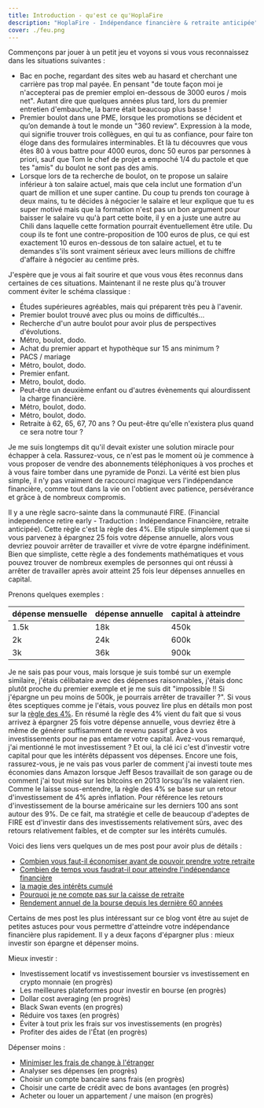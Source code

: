 ```yaml
---
title: Introduction - qu'est ce qu'HoplaFire
description: "HoplaFire - Indépendance financière & retraite anticipée"
cover: ./feu.png
---
```


Commençons par jouer à un petit jeu et voyons si vous vous reconnaissez dans les situations suivantes :

- Bac en poche, regardant des sites web au hasard et cherchant une carrière pas trop mal payée. En pensant "de toute façon moi je n'accepterai pas de premier emploi en-dessous de 3000 euros / mois net". Autant dire que quelques années plus tard, lors du premier entretien d'embauche, la barre était beaucoup plus basse !
- Premier boulot dans une PME, lorsque les promotions se décident et qu’on demande à tout le monde un "360 review". Expression à la mode, qui signifie trouver trois collègues, en qui tu as confiance, pour faire ton éloge dans des formulaires interminables. Et là tu découvres que vous êtes 80 à vous battre pour 4000 euros, donc 50 euros par personnes à priori, sauf que Tom le chef de projet a empoché 1/4 du pactole et que tes "amis" du boulot ne sont pas des amis.
- Lorsque lors de ta recherche de boulot, on te propose un salaire inférieur à ton salaire actuel, mais que cela inclut une formation d'un quart de million et une super cantine. Du coup tu prends ton courage à deux mains, tu te décides à négocier le salaire et leur explique que tu es super motivé mais que la formation n'est pas un bon argument pour baisser le salaire vu qu'à part cette boite, il y en a juste une autre au Chili dans laquelle cette formation pourrait éventuellement être utile. Du coup ils te font une contre-proposition de 100 euros de plus, ce qui est exactement 10 euros en-dessous de ton salaire actuel, et tu te demandes s'ils sont vraiment sérieux avec leurs millions de chiffre d'affaire à négocier au centime près.

J'espère que je vous ai fait sourire et que vous vous êtes reconnus dans certaines de ces situations. Maintenant il ne reste plus qu'à trouver comment éviter le schéma classique :

- Études supérieures agréables, mais qui préparent très peu à l'avenir.
- Premier boulot trouvé avec plus ou moins de difficultés…
- Recherche d'un autre boulot pour avoir plus de perspectives d'évolutions.
- Métro, boulot, dodo.
- Achat du premier appart et hypothèque sur 15 ans minimum ?
- PACS / mariage
- Métro, boulot, dodo.
- Premier enfant.
- Métro, boulot, dodo.
- Peut-être un deuxième enfant ou d'autres évènements qui alourdissent la charge financière.
- Métro, boulot, dodo.
- Métro, boulot, dodo.
- Retraite à 62, 65, 67, 70 ans ? Ou peut-être qu'elle n'existera plus quand ce sera notre tour ?

Je me suis longtemps dit qu'il devait exister une solution miracle pour échapper à cela. Rassurez-vous, ce n'est pas le moment où je commence à vous proposer de vendre des abonnements téléphoniques à vos proches et à vous faire tomber dans une pyramide de Ponzi. La vérité est bien plus simple, il n'y pas vraiment de raccourci magique vers l'indépendance financière, comme tout dans la vie on l'obtient avec patience, persévérance et grâce à de nombreux compromis.

Il y a une règle sacro-sainte dans la communauté FIRE. (Financial independence retire early - Traduction : Indépendance Financière, retraite anticipée). Cette règle c'est la règle des 4%. Elle stipule simplement que si vous parvenez à épargnez 25 fois votre dépense annuelle, alors vous devriez pouvoir arrêter de travailler et vivre de votre épargne indéfiniment. Bien que simpliste, cette règle a des fondements mathématiques et vous pouvez trouver de nombreux exemples de personnes qui ont réussi à arrêter de travailler après avoir atteint 25 fois leur dépenses annuelles en capital.

Prenons quelques exemples :

| dépense mensuelle | dépense annuelle | capital à atteindre |
| :---------------- | :--------------- | :------------------ |
| 1.5k              | 18k              | 450k                |
| 2k                | 24k              | 600k                |
| 3k                | 36k              | 900k                |

Je ne sais pas pour vous, mais lorsque je suis tombé sur un exemple similaire, j'étais célibataire avec des dépenses raisonnables, j'étais donc plutôt proche du premier exemple et je me suis dit "impossible !! Si j'épargne un peu moins de 500k, je pourrais arrêter de travailler ?". Si vous êtes sceptiques comme je l'étais, vous pouvez lire plus en détails mon post sur la [règle des 4%](/economies-avant-independance-financiere). En résumé la règle des 4% vient du fait que si vous arrivez à épargner 25 fois votre dépense annuelle, vous devriez être à même de générer suffisamment de revenu passif grâce à vos investissements pour ne pas entamer votre capital.
Avez-vous remarqué, j'ai mentionné le mot investissement ? Et oui, la clé ici c'est d'investir votre capital pour que les intérêts dépassent vos dépenses. Encore une fois, rassurez-vous, je ne vais pas vous parler de comment j'ai investi toute mes économies dans Amazon lorsque Jeff Besos travaillait de son garage ou de comment j'ai tout misé sur les bitcoins en 2013 lorsqu’ils ne valaient rien.
Comme le laisse sous-entendre, la règle des 4% se base sur un retour d'investissement de 4% après inflation. Pour référence les retours d'investissement de la bourse américaine sur les derniers 100 ans sont autour des 9%. De ce fait, ma stratégie et celle de beaucoup d'adeptes de FIRE est d'investir dans des investissements relativement sûrs, avec des retours relativement faibles, et de compter sur les intérêts cumulés.

Voici des liens vers quelques un de mes post pour avoir plus de détails :

- [Combien vous faut-il économiser avant de pouvoir prendre votre retraite](/combien-economiser-avant-la-retraite)
- [Combien de temps vous faudrat-il pour atteindre l'indépendance financière](/temps-avant-independance-financiere)
- [la magie des intérêts cumulé](/magie-des-interets-cumule)
- [Pourquoi je ne compte pas sur la caisse de retraite](/pourquoi-ne-pas-compter-sur-la-caisse-de-retraite)
- [Rendement annuel de la bourse depuis les dernière 60 années](/rendement-historique-bourse)

Certains de mes post les plus intéressant sur ce blog vont être au sujet de petites astuces pour vous permettre d'atteindre votre indépendance financière plus rapidement. Il y a deux façons d'épargner plus : mieux investir son épargne et dépenser moins.

Mieux investir :

- Investissement locatif vs investissement boursier vs investissement en crypto monnaie (en progrès)
- Les meilleures plateformes pour investir en bourse (en progrès)
- Dollar cost averaging (en progrès)
- Black Swan events (en progrès)
- Réduire vos taxes (en progrès)
- Éviter à tout prix les frais sur vos investissements (en progrès)
- Profiter des aides de l'État (en progrès)

Dépenser moins :

- [Minimiser les frais de change à l'étranger](/minimiser-frais-de-change-a-l-etranger)
- Analyser ses dépenses (en progrès)
- Choisir un compte bancaire sans frais (en progrès)
- Choisir une carte de crédit avec de bons avantages (en progrès)
- Acheter ou louer un appartement / une maison (en progrès)
